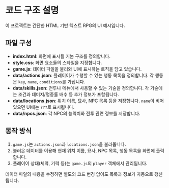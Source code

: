 # 코드 구조 설명

이 프로젝트는 간단한 HTML 기반 텍스트 RPG의 UI 예시입니다.

## 파일 구성
- **index.html**: 화면에 표시될 기본 구조를 정의합니다.
- **style.css**: 화면 요소들의 스타일을 지정합니다.
- **game.js**: 데이터 파일을 불러와 UI에 표시하는 로직을 담고 있습니다.
- **data/actions.json**: 플레이어가 수행할 수 있는 행동 목록을 정의합니다. 각 행동은 `key`, `name`, `conditions`를 가집니다.
- **data/skills.json**: 전투나 메뉴에서 사용할 수 있는 기술을 정의합니다. 각 기술에는 조건과 데미지/명중률 배수 등 추가 정보가 포함됩니다.
- **data/locations.json**: 위치 이름, 묘사, NPC 목록 등을 저장합니다. `name`이 비어 있으면 UI에는 `???`로 표시됩니다.
- **data/npcs.json**: 각 NPC의 능력치와 전투 관련 정보를 저장합니다.

## 동작 방식
1. `game.js`는 `actions.json`과 `locations.json`을 불러옵니다.
2. 불러온 데이터를 이용해 현재 위치 이름, 묘사, NPC 목록, 행동 목록을 화면에 출력합니다.
3. 플레이어 상태(체력, 기력 등)는 `game.js`의 `player` 객체에서 관리됩니다.

데이터 파일의 내용을 수정하면 별도의 코드 변경 없이도 목록과 정보가 자동으로 갱신됩니다.
